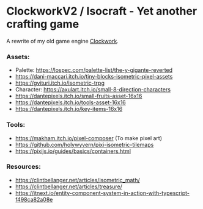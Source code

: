 # ClockworkV2 / Isocraft - Yet another crafting game


A rewrite of my old game engine [Clockwork](https://github.com/Stormix/Clockwork).

### Assets:
- Palette: https://lospec.com/palette-list/the-y-gigante-reverted
- https://dani-maccari.itch.io/tiny-blocks-isometric-pixel-assets
- https://gvituri.itch.io/isometric-trpg
- Character: https://axulart.itch.io/small-8-direction-characters
- https://dantepixels.itch.io/small-fruits-asset-16x16
- https://dantepixels.itch.io/tools-asset-16x16
- https://dantepixels.itch.io/key-items-16x16

### Tools:
- https://makham.itch.io/pixel-composer (To make pixel art)
- https://github.com/holywyvern/pixi-isometric-tilemaps
- https://pixijs.io/guides/basics/containers.html

### Resources:
- https://clintbellanger.net/articles/isometric_math/
- https://clintbellanger.net/articles/treasure/
- https://itnext.io/entity-component-system-in-action-with-typescript-f498ca82a08e